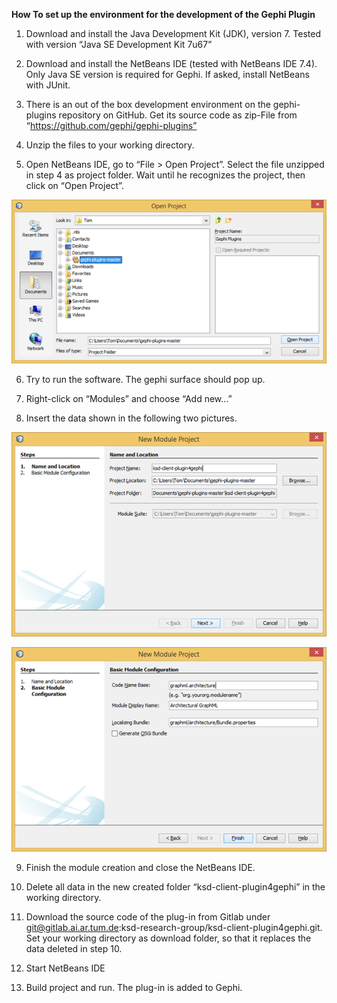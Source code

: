 **How To set up the environment for the development of the Gephi Plugin**

1.	Download and install the Java Development Kit (JDK), version 7. Tested with version “Java SE Development Kit 7u67”

2.	Download and install the NetBeans IDE (tested with NetBeans IDE 7.4). Only Java SE version is required for Gephi. If asked, install NetBeans with JUnit.

3.	There is an out of the box development environment on the gephi-plugins repository on GitHub. Get its source code as zip-File from “https://github.com/gephi/gephi-plugins”

4.	Unzip the files to your working directory.

5.	Open NetBeans IDE, go to “File > Open Project”. Select the file unzipped in step 4 as project folder. Wait until he recognizes the project, then click on “Open Project”.

  ![Open Project](./doc/pictures/install/pic1.png)

6.	Try to run the software. The gephi surface should pop up.

7.	Right-click on “Modules” and choose “Add new…”

8.	Insert the data shown in the following two pictures.

  ![New module project 1](./doc/pictures/install/pic2.png)
  
  ![New module project 2](./doc/pictures/install/pic3.png)

9.	Finish the module creation and close the NetBeans IDE.
 
10.	Delete all data in the new created folder “ksd-client-plugin4gephi” in the working directory.

11.	Download the source code of the plug-in from Gitlab under git@gitlab.ai.ar.tum.de:ksd-research-group/ksd-client-plugin4gephi.git. Set your working directory as download folder, so that it replaces the data deleted in step 10.

12.	Start NetBeans IDE

13.	Build project and run. The plug-in is added to Gephi.